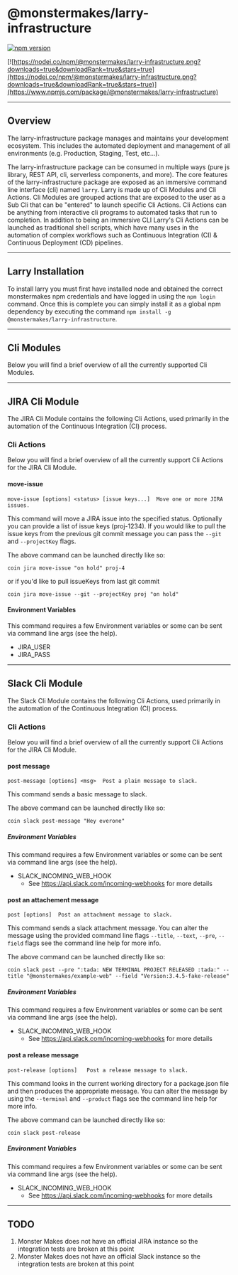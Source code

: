 # @monstermakes/larry-infrastructure

[![npm version](https://badge.fury.io/js/@monstermakes/larry-infrastructure.svg)](https://badge.fury.io/js/@monstermakes/larry-infrastructure)

[![https://nodei.co/npm/@monstermakes/larry-infrastructure.png?downloads=true&downloadRank=true&stars=true](https://nodei.co/npm/@monstermakes/larry-infrastructure.png?downloads=true&downloadRank=true&stars=true)](https://www.npmjs.com/package/@monstermakes/larry-infrastructure)


---

## Overview 
The larry-infrastructure package manages and maintains your development ecosystem. This includes the automated deployment and management of all environments (e.g. Production, Staging, Test, etc...).

The larry-infrastructure package can be consumed in multiple ways (pure js library, REST API, cli, serverless components, and more). The core features of the larry-infrastructure package are exposed as an immersive command line interface (cli) named `larry`. Larry is made up of Cli Modules and Cli Actions. Cli Modules are grouped actions that are exposed to the user as a Sub Cli that can be "entered" to launch specific Cli Actions. Cli Actions can be anything from interactive cli programs to automated tasks that run to completion. In addition to being an immersive CLI Larry's Cli Actions can be launched as traditional shell scripts, which have many uses in the automation of complex workflows such as Continuous Integration (CI) & Continuous Deployment (CD) pipelines.

---

## Larry Installation

To install larry you must first have installed node and obtained the correct monstermakes npm credentials and have logged in using the `npm login` command. Once this is complete you can simply install it as a global npm dependency by executing the command `npm install -g @monstermakes/larry-infrastructure`.

---
## Cli Modules
Below you will find a brief overview of all the currently supported Cli Modules.

---

## JIRA Cli Module
The JIRA Cli Module contains the following Cli Actions, used primarily in the automation of the Continuous Integration (CI) process.

### Cli Actions
Below you will find a brief overview of all the currently support Cli Actions for the JIRA Cli Module.

#### move-issue
`move-issue [options] <status> [issue keys...]  Move one or more JIRA issues.`

This command will move a JIRA issue into the specified status. Optionally you can provide a list of issue keys (proj-1234). If you would like to pull the issue keys from the previous git commit message you can pass the `--git` and `--projectKey` flags.

The above command can be launched directly like so:
```
coin jira move-issue "on hold" proj-4
```
or if you'd like to pull issueKeys from last git commit
```
coin jira move-issue --git --projectKey proj "on hold"
```

#### Environment Variables
This command requires a few Environment variables or some can be sent via command line args (see the help). 
- JIRA_USER
- JIRA_PASS

---
## Slack Cli Module
The Slack Cli Module contains the following Cli Actions, used primarily in the automation of the Continuous Integration (CI) process.

### Cli Actions
Below you will find a brief overview of all the currently support Cli Actions for the JIRA Cli Module.

#### post message
`post-message [options] <msg>  Post a plain message to slack.`

This command sends a basic message to slack. 

The above command can be launched directly like so:
```
coin slack post-message "Hey everone"
```

##### Environment Variables
This command requires a few Environment variables or some can be sent via command line args (see the help). 
- SLACK_INCOMING_WEB_HOOK
	- See https://api.slack.com/incoming-webhooks for more details

#### post an attachement message
`post [options]  Post an attachment message to slack.`

This command sends a slack attachment message. You can alter the message using the provided command line flags `--title`, `--text`, `--pre`, `--field` flags see the command line help for more info.

The above command can be launched directly like so:
```
coin slack post --pre ":tada: NEW TERMINAL PROJECT RELEASED :tada:" --title "@monstermakes/example-web" --field "Version:3.4.5-fake-release"
```

##### Environment Variables
This command requires a few Environment variables or some can be sent via command line args (see the help). 
- SLACK_INCOMING_WEB_HOOK
	- See https://api.slack.com/incoming-webhooks for more details

#### post a release message
`post-release [options]   Post a release message to slack.`

This command looks in the current working directory for a package.json file and then produces the appropriate message. You can alter the message by using the `--terminal` and `--product` flags see the command line help for more info.

The above command can be launched directly like so:
```
coin slack post-release
```

##### Environment Variables
This command requires a few Environment variables or some can be sent via command line args (see the help). 
- SLACK_INCOMING_WEB_HOOK
	- See https://api.slack.com/incoming-webhooks for more details

---

## TODO
1. Monster Makes does not have an official JIRA instance so the integration tests are broken at this point
2. Monster Makes does not have an official Slack instance so the integration tests are broken at this point